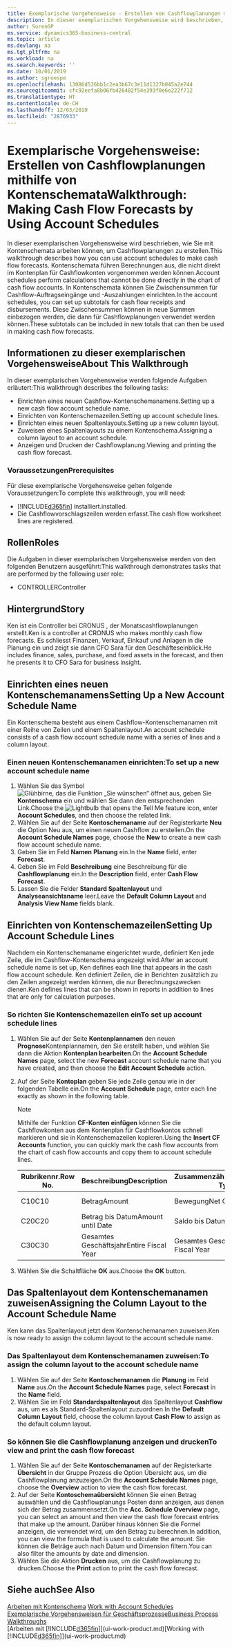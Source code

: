 ```yaml
---
title: Exemplarische Vorgehensweise - Erstellen von Cashflowplanungen mithilfe von Kontenschema | Microsoft Docs
description: In dieser exemplarischen Vorgehensweise wird beschrieben, wie Sie mit Kontenschemata arbeiten können, um Cashflowplanungen zu erstellen. Kontenschemata führen Berechnungen aus, die nicht direkt im Kontenplan für Cashflowkonten vorgenommen werden können. In Kontenschemata können Sie Zwischensummen für Cashflow-Auftragseingänge und -Auszahlungen einrichten. Diese Zwischensummen können in neue Summen einbezogen werden, die dann für Cashflowplanungen verwendet werden können.
author: SorenGP
ms.service: dynamics365-business-central
ms.topic: article
ms.devlang: na
ms.tgt_pltfrm: na
ms.workload: na
ms.search.keywords: ''
ms.date: 10/01/2019
ms.author: sgroespe
ms.openlocfilehash: 13086d536bb1c2ea3b67c3e11d1327b045a2e744
ms.sourcegitcommit: cfc92eefa8b06fb426482f54e393f0e6e222f712
ms.translationtype: HT
ms.contentlocale: de-CH
ms.lasthandoff: 12/03/2019
ms.locfileid: "2876933"
---
```

# <a name="walkthrough-making-cash-flow-forecasts-by-using-account-schedules"></a><span data-ttu-id="c5a9e-106">Exemplarische Vorgehensweise: Erstellen von Cashflowplanungen mithilfe von Kontenschemata</span><span class="sxs-lookup"><span data-stu-id="c5a9e-106">Walkthrough: Making Cash Flow Forecasts by Using Account Schedules</span></span>
<span data-ttu-id="c5a9e-107">In dieser exemplarischen Vorgehensweise wird beschrieben, wie Sie mit Kontenschemata arbeiten können, um Cashflowplanungen zu erstellen.</span><span class="sxs-lookup"><span data-stu-id="c5a9e-107">This walkthrough describes how you can use account schedules to make cash flow forecasts.</span></span> <span data-ttu-id="c5a9e-108">Kontenschemata führen Berechnungen aus, die nicht direkt im Kontenplan für Cashflowkonten vorgenommen werden können.</span><span class="sxs-lookup"><span data-stu-id="c5a9e-108">Account schedules perform calculations that cannot be done directly in the chart of cash flow accounts.</span></span> <span data-ttu-id="c5a9e-109">In Kontenschemata können Sie Zwischensummen für Cashflow-Auftragseingänge und -Auszahlungen einrichten.</span><span class="sxs-lookup"><span data-stu-id="c5a9e-109">In the account schedules, you can set up subtotals for cash flow receipts and disbursements.</span></span> <span data-ttu-id="c5a9e-110">Diese Zwischensummen können in neue Summen einbezogen werden, die dann für Cashflowplanungen verwendet werden können.</span><span class="sxs-lookup"><span data-stu-id="c5a9e-110">These subtotals can be included in new totals that can then be used in making cash flow forecasts.</span></span>  

## <a name="about-this-walkthrough"></a><span data-ttu-id="c5a9e-111">Informationen zu dieser exemplarischen Vorgehensweise</span><span class="sxs-lookup"><span data-stu-id="c5a9e-111">About This Walkthrough</span></span>  
<span data-ttu-id="c5a9e-112">In dieser exemplarischen Vorgehensweise werden folgende Aufgaben erläutert:</span><span class="sxs-lookup"><span data-stu-id="c5a9e-112">This walkthrough describes the following tasks:</span></span>  

- <span data-ttu-id="c5a9e-113">Einrichten eines neuen Cashflow-Kontenschemanamens.</span><span class="sxs-lookup"><span data-stu-id="c5a9e-113">Setting up a new cash flow account schedule name.</span></span>  
- <span data-ttu-id="c5a9e-114">Einrichten von Kontenschemazeilen.</span><span class="sxs-lookup"><span data-stu-id="c5a9e-114">Setting up account schedule lines.</span></span>  
- <span data-ttu-id="c5a9e-115">Einrichten eines neuen Spaltenlayouts.</span><span class="sxs-lookup"><span data-stu-id="c5a9e-115">Setting up a new column layout.</span></span>  
- <span data-ttu-id="c5a9e-116">Zuweisen eines Spaltenlayouts zu einem Kontenschema.</span><span class="sxs-lookup"><span data-stu-id="c5a9e-116">Assigning a column layout to an account schedule.</span></span>  
- <span data-ttu-id="c5a9e-117">Anzeigen und Drucken der Cashflowplanung.</span><span class="sxs-lookup"><span data-stu-id="c5a9e-117">Viewing and printing the cash flow forecast.</span></span>  

### <a name="prerequisites"></a><span data-ttu-id="c5a9e-118">Voraussetzungen</span><span class="sxs-lookup"><span data-stu-id="c5a9e-118">Prerequisites</span></span>  
<span data-ttu-id="c5a9e-119">Für diese exemplarische Vorgehensweise gelten folgende Voraussetzungen:</span><span class="sxs-lookup"><span data-stu-id="c5a9e-119">To complete this walkthrough, you will need:</span></span>  

- [!INCLUDE[d365fin](includes/d365fin_md.md)] <span data-ttu-id="c5a9e-120">installiert.</span><span class="sxs-lookup"><span data-stu-id="c5a9e-120">installed.</span></span>  
- <span data-ttu-id="c5a9e-121">Die Cashflowvorschlagszeilen werden erfasst.</span><span class="sxs-lookup"><span data-stu-id="c5a9e-121">The cash flow worksheet lines are registered.</span></span>  

## <a name="roles"></a><span data-ttu-id="c5a9e-122">Rollen</span><span class="sxs-lookup"><span data-stu-id="c5a9e-122">Roles</span></span>  
<span data-ttu-id="c5a9e-123">Die Aufgaben in dieser exemplarischen Vorgehensweise werden von den folgenden Benutzern ausgeführt:</span><span class="sxs-lookup"><span data-stu-id="c5a9e-123">This walkthrough demonstrates tasks that are performed by the following user role:</span></span>  

- <span data-ttu-id="c5a9e-124">CONTROLLER</span><span class="sxs-lookup"><span data-stu-id="c5a9e-124">Controller</span></span>  

## <a name="story"></a><span data-ttu-id="c5a9e-125">Hintergrund</span><span class="sxs-lookup"><span data-stu-id="c5a9e-125">Story</span></span>  
<span data-ttu-id="c5a9e-126">Ken ist ein Controller bei CRONUS , der Monatscashflowplanungen erstellt.</span><span class="sxs-lookup"><span data-stu-id="c5a9e-126">Ken is a controller at CRONUS who makes monthly cash flow forecasts.</span></span> <span data-ttu-id="c5a9e-127">Es schliesst Finanzen, Verkauf, Einkauf und Anlagen in die Planung ein und zeigt sie dann CFO Sara für den Geschäfteseinblick.</span><span class="sxs-lookup"><span data-stu-id="c5a9e-127">He includes finance, sales, purchase, and fixed assets in the forecast, and then he presents it to CFO Sara for business insight.</span></span>  

## <a name="setting-up-a-new-account-schedule-name"></a><span data-ttu-id="c5a9e-128">Einrichten eines neuen Kontenschemanamens</span><span class="sxs-lookup"><span data-stu-id="c5a9e-128">Setting Up a New Account Schedule Name</span></span>  
<span data-ttu-id="c5a9e-129">Ein Kontenschema besteht aus einem Cashflow-Kontenschemanamen mit einer Reihe von Zeilen und einem Spaltenlayout.</span><span class="sxs-lookup"><span data-stu-id="c5a9e-129">An account schedule consists of a cash flow account schedule name with a series of lines and a column layout.</span></span>  

### <a name="to-set-up-a-new-account-schedule-name"></a><span data-ttu-id="c5a9e-130">Einen neuen Kontenschemanamen einrichten:</span><span class="sxs-lookup"><span data-stu-id="c5a9e-130">To set up a new account schedule name</span></span>  

1.  <span data-ttu-id="c5a9e-131">Wählen Sie das Symbol ![Glühbirne, das die Funktion „Sie wünschen“ öffnet](media/ui-search/search_small.png "Tell Me-Funktion") aus, geben Sie **Kontenschema** ein und wählen Sie dann den entsprechenden Link.</span><span class="sxs-lookup"><span data-stu-id="c5a9e-131">Choose the ![Lightbulb that opens the Tell Me feature](media/ui-search/search_small.png "Tell me what you want to do") icon, enter **Account Schedules**, and then choose the related link.</span></span>  
2.  <span data-ttu-id="c5a9e-132">Wählen Sie auf der Seite **Kontoschemaname** auf der Registerkarte **Neu** die Option Neu aus, um einen neuen Cashflow zu erstellen.</span><span class="sxs-lookup"><span data-stu-id="c5a9e-132">On the **Account Schedule Names** page, choose the **New** to create a new cash flow account schedule name.</span></span>  
3.  <span data-ttu-id="c5a9e-133">Geben Sie im Feld **Namen** **Planung** ein.</span><span class="sxs-lookup"><span data-stu-id="c5a9e-133">In the **Name** field, enter **Forecast**.</span></span>  
4.  <span data-ttu-id="c5a9e-134">Geben Sie im Feld **Beschreibung** eine Beschreibung für die **Cashflowplanung** ein.</span><span class="sxs-lookup"><span data-stu-id="c5a9e-134">In the **Description** field, enter **Cash Flow Forecast**.</span></span>  
5.  <span data-ttu-id="c5a9e-135">Lassen Sie die Felder **Standard Spaltenlayout** und **Analyseansichtsname** leer.</span><span class="sxs-lookup"><span data-stu-id="c5a9e-135">Leave the **Default Column Layout** and **Analysis View Name** fields blank.</span></span>  

## <a name="setting-up-account-schedule-lines"></a><span data-ttu-id="c5a9e-136">Einrichten von Kontenschemazeilen</span><span class="sxs-lookup"><span data-stu-id="c5a9e-136">Setting Up Account Schedule Lines</span></span>  
<span data-ttu-id="c5a9e-137">Nachdem ein Kontenschemaname eingerichtet wurde, definiert Ken jede Zeile, die im Cashflow-Kontenschema angezeigt wird.</span><span class="sxs-lookup"><span data-stu-id="c5a9e-137">After an account schedule name is set up, Ken defines each line that appears in the cash flow account schedule.</span></span> <span data-ttu-id="c5a9e-138">Ken definiert Zeilen, die in Berichten zusätzlich zu den Zeilen angezeigt werden können, die nur Berechnungszwecken dienen.</span><span class="sxs-lookup"><span data-stu-id="c5a9e-138">Ken defines lines that can be shown in reports in addition to lines that are only for calculation purposes.</span></span>  

### <a name="to-set-up-account-schedule-lines"></a><span data-ttu-id="c5a9e-139">So richten Sie Kontenschemazeilen ein</span><span class="sxs-lookup"><span data-stu-id="c5a9e-139">To set up account schedule lines</span></span>  

1.  <span data-ttu-id="c5a9e-140">Wählen Sie auf der Seite **Kontenplannamen** den neuen **Prognose**Kontenplannamen, den Sie erstellt haben, und wählen Sie dann die Aktion **Kontenplan bearbeiten**.</span><span class="sxs-lookup"><span data-stu-id="c5a9e-140">On the **Account Schedule Names** page, select the new **Forecast** account schedule name that you have created, and then choose the **Edit Account Schedule** action.</span></span>  
2.  <span data-ttu-id="c5a9e-141">Auf der Seite **Kontoplan** geben Sie jede Zeile genau wie in der folgenden Tabelle ein.</span><span class="sxs-lookup"><span data-stu-id="c5a9e-141">On the **Account Schedule** page, enter each line exactly as shown in the following table.</span></span>  

    > [!NOTE]  
    >  <span data-ttu-id="c5a9e-142">Mithilfe der Funktion **CF-Konten einfügen** können Sie die Cashflowkonten aus dem Kontenplan für Cashflowkontos schnell markieren und sie in Kontenschemazeilen kopieren.</span><span class="sxs-lookup"><span data-stu-id="c5a9e-142">Using the **Insert CF Accounts** function, you can quickly mark the cash flow accounts from the chart of cash flow accounts and copy them to account schedule lines.</span></span>  

    |<span data-ttu-id="c5a9e-143">Rubrikennr.</span><span class="sxs-lookup"><span data-stu-id="c5a9e-143">Row No.</span></span>|<span data-ttu-id="c5a9e-144">Beschreibung</span><span class="sxs-lookup"><span data-stu-id="c5a9e-144">Description</span></span>|<span data-ttu-id="c5a9e-145">Zusammenzählungsart</span><span class="sxs-lookup"><span data-stu-id="c5a9e-145">Totaling Type</span></span>|<span data-ttu-id="c5a9e-146">Zusammenzählung</span><span class="sxs-lookup"><span data-stu-id="c5a9e-146">Totaling</span></span>|<span data-ttu-id="c5a9e-147">Zeilenart</span><span class="sxs-lookup"><span data-stu-id="c5a9e-147">Row Type</span></span>|<span data-ttu-id="c5a9e-148">Betragsart</span><span class="sxs-lookup"><span data-stu-id="c5a9e-148">Amount Type</span></span>|<span data-ttu-id="c5a9e-149">Anzeigen</span><span class="sxs-lookup"><span data-stu-id="c5a9e-149">Show</span></span>|  
    |-------|-----------|-------------|--------|--------|-----------|----|
    |<span data-ttu-id="c5a9e-150">C10</span><span class="sxs-lookup"><span data-stu-id="c5a9e-150">C10</span></span>|<span data-ttu-id="c5a9e-151">Betrag</span><span class="sxs-lookup"><span data-stu-id="c5a9e-151">Amount</span></span>|<span data-ttu-id="c5a9e-152">Bewegung</span><span class="sxs-lookup"><span data-stu-id="c5a9e-152">Net Change</span></span>|<span data-ttu-id="c5a9e-153">Posten</span><span class="sxs-lookup"><span data-stu-id="c5a9e-153">Entries</span></span>|<span data-ttu-id="c5a9e-154">Nettobetrag</span><span class="sxs-lookup"><span data-stu-id="c5a9e-154">Net Amount</span></span>|<span data-ttu-id="c5a9e-155">Immer</span><span class="sxs-lookup"><span data-stu-id="c5a9e-155">Always</span></span>|  
    |<span data-ttu-id="c5a9e-156">C20</span><span class="sxs-lookup"><span data-stu-id="c5a9e-156">C20</span></span>|<span data-ttu-id="c5a9e-157">Betrag bis Datum</span><span class="sxs-lookup"><span data-stu-id="c5a9e-157">Amount until Date</span></span>|<span data-ttu-id="c5a9e-158">Saldo bis Datum</span><span class="sxs-lookup"><span data-stu-id="c5a9e-158">Balance at Date</span></span>|<span data-ttu-id="c5a9e-159">Posten</span><span class="sxs-lookup"><span data-stu-id="c5a9e-159">Entries</span></span>|<span data-ttu-id="c5a9e-160">Nettobetrag</span><span class="sxs-lookup"><span data-stu-id="c5a9e-160">Net Amount</span></span>|<span data-ttu-id="c5a9e-161">Immer</span><span class="sxs-lookup"><span data-stu-id="c5a9e-161">Always</span></span>|  
    |<span data-ttu-id="c5a9e-162">C30</span><span class="sxs-lookup"><span data-stu-id="c5a9e-162">C30</span></span>|<span data-ttu-id="c5a9e-163">Gesamtes Geschäftsjahr</span><span class="sxs-lookup"><span data-stu-id="c5a9e-163">Entire Fiscal Year</span></span>|<span data-ttu-id="c5a9e-164">Gesamtes Geschäftsjahr</span><span class="sxs-lookup"><span data-stu-id="c5a9e-164">Entire Fiscal Year</span></span>|<span data-ttu-id="c5a9e-165">Posten</span><span class="sxs-lookup"><span data-stu-id="c5a9e-165">Entries</span></span>|<span data-ttu-id="c5a9e-166">Nettobetrag</span><span class="sxs-lookup"><span data-stu-id="c5a9e-166">Net Amount</span></span>|<span data-ttu-id="c5a9e-167">Immer</span><span class="sxs-lookup"><span data-stu-id="c5a9e-167">Always</span></span>|  

4.  <span data-ttu-id="c5a9e-168">Wählen Sie die Schaltfläche **OK** aus.</span><span class="sxs-lookup"><span data-stu-id="c5a9e-168">Choose the **OK** button.</span></span>  

## <a name="assigning-the-column-layout-to-the-account-schedule-name"></a><span data-ttu-id="c5a9e-169">Das Spaltenlayout dem Kontenschemanamen zuweisen</span><span class="sxs-lookup"><span data-stu-id="c5a9e-169">Assigning the Column Layout to the Account Schedule Name</span></span>  
<span data-ttu-id="c5a9e-170">Ken kann das Spaltenlayout jetzt dem Kontenschemanamen zuweisen.</span><span class="sxs-lookup"><span data-stu-id="c5a9e-170">Ken is now ready to assign the column layout to the account schedule name.</span></span>  

### <a name="to-assign-the-column-layout-to-the-account-schedule-name"></a><span data-ttu-id="c5a9e-171">Das Spaltenlayout dem Kontenschemanamen zuweisen:</span><span class="sxs-lookup"><span data-stu-id="c5a9e-171">To assign the column layout to the account schedule name</span></span>  

1.  <span data-ttu-id="c5a9e-172">Wählen Sie auf der Seite **Kontoschemanamen** die **Planung**  im Feld **Name** aus.</span><span class="sxs-lookup"><span data-stu-id="c5a9e-172">On the **Account Schedule Names** page, select **Forecast** in the **Name** field.</span></span>  
2.  <span data-ttu-id="c5a9e-173">Wählen Sie im Feld **Standardspaltenlayout** das Spaltenlayout **Cashflow** aus, um es als Standard-Spaltenlayout zuzuordnen.</span><span class="sxs-lookup"><span data-stu-id="c5a9e-173">In the **Default Column Layout** field, choose the column layout **Cash Flow** to assign as the default column layout.</span></span>  

### <a name="to-view-and-print-the-cash-flow-forecast"></a><span data-ttu-id="c5a9e-174">So können Sie die Cashflowplanung anzeigen und drucken</span><span class="sxs-lookup"><span data-stu-id="c5a9e-174">To view and print the cash flow forecast</span></span>  
1.  <span data-ttu-id="c5a9e-175">Wählen Sie auf der Seite **Kontoschemanamen** auf der Registerkarte **Übersicht** in der Gruppe Prozess die Option Übersicht aus, um die Cashflowplanung anzuzeigen.</span><span class="sxs-lookup"><span data-stu-id="c5a9e-175">On the **Account Schedule Names** page, choose the **Overview** action to view the cash flow forecast.</span></span>  
2.  <span data-ttu-id="c5a9e-176">Auf der Seite **Kontoschemaübersicht** können Sie einen Betrag auswählen und die Cashflowplanungs Posten dann anzeigen, aus denen sich der Betrag zusammensetzt.</span><span class="sxs-lookup"><span data-stu-id="c5a9e-176">On the **Acc. Schedule Overview** page, you can select an amount and then view the cash flow forecast entries that make up the amount.</span></span> <span data-ttu-id="c5a9e-177">Darüber hinaus können Sie die Formel anzeigen, die verwendet wird, um den Betrag zu berechnen.</span><span class="sxs-lookup"><span data-stu-id="c5a9e-177">In addition, you can view the formula that is used to calculate the amount.</span></span> <span data-ttu-id="c5a9e-178">Sie können die Beträge auch nach Datum und Dimension filtern.</span><span class="sxs-lookup"><span data-stu-id="c5a9e-178">You can also filter the amounts by date and dimension.</span></span>  
3.  <span data-ttu-id="c5a9e-179">Wählen Sie die Aktion **Drucken** aus, um die Cashflowplanung zu drucken.</span><span class="sxs-lookup"><span data-stu-id="c5a9e-179">Choose the **Print** action to print the cash flow forecast.</span></span>  

## <a name="see-also"></a><span data-ttu-id="c5a9e-180">Siehe auch</span><span class="sxs-lookup"><span data-stu-id="c5a9e-180">See Also</span></span>  
 <span data-ttu-id="c5a9e-181">[Arbeiten mit Kontenschema](bi-how-work-account-schedule.md) </span><span class="sxs-lookup"><span data-stu-id="c5a9e-181">[Work with Account Schedules](bi-how-work-account-schedule.md) </span></span>  
 [<span data-ttu-id="c5a9e-182">Exemplarische Vorgehensweisen für Geschäftsprozesse</span><span class="sxs-lookup"><span data-stu-id="c5a9e-182">Business Process Walkthroughs</span></span>](walkthrough-business-process-walkthroughs.md)  
 <span data-ttu-id="c5a9e-183">[Arbeiten mit [!INCLUDE[d365fin](includes/d365fin_md.md)]](ui-work-product.md)</span><span class="sxs-lookup"><span data-stu-id="c5a9e-183">[Working with [!INCLUDE[d365fin](includes/d365fin_md.md)]](ui-work-product.md)</span></span>
